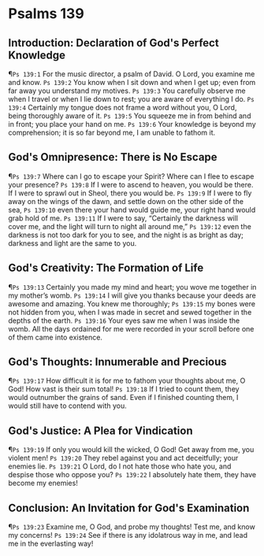 # Psalms 139

## Introduction: Declaration of God's Perfect Knowledge
¶`Ps 139:1` For the music director, a psalm of David. O Lord, you examine me and know.
`Ps 139:2` You know when I sit down and when I get up; even from far away you understand my motives.
`Ps 139:3` You carefully observe me when I travel or when I lie down to rest; you are aware of everything I do.
`Ps 139:4` Certainly my tongue does not frame a word without you, O Lord, being thoroughly aware of it.
`Ps 139:5` You squeeze me in from behind and in front; you place your hand on me.
`Ps 139:6` Your knowledge is beyond my comprehension; it is so far beyond me, I am unable to fathom it.

## God's Omnipresence: There is No Escape
¶`Ps 139:7` Where can I go to escape your Spirit? Where can I flee to escape your presence?
`Ps 139:8` If I were to ascend to heaven, you would be there. If I were to sprawl out in Sheol, there you would be.
`Ps 139:9` If I were to fly away on the wings of the dawn, and settle down on the other side of the sea,
`Ps 139:10` even there your hand would guide me, your right hand would grab hold of me.
`Ps 139:11` If I were to say, “Certainly the darkness will cover me, and the light will turn to night all around me,”
`Ps 139:12` even the darkness is not too dark for you to see, and the night is as bright as day; darkness and light are the same to you.

## God's Creativity: The Formation of Life
¶`Ps 139:13` Certainly you made my mind and heart; you wove me together in my mother’s womb.
`Ps 139:14` I will give you thanks because your deeds are awesome and amazing. You knew me thoroughly;
`Ps 139:15` my bones were not hidden from you, when I was made in secret and sewed together in the depths of the earth.
`Ps 139:16` Your eyes saw me when I was inside the womb. All the days ordained for me were recorded in your scroll before one of them came into existence.

## God's Thoughts: Innumerable and Precious
¶`Ps 139:17` How difficult it is for me to fathom your thoughts about me, O God! How vast is their sum total!
`Ps 139:18` If I tried to count them, they would outnumber the grains of sand. Even if I finished counting them, I would still have to contend with you.

## God's Justice: A Plea for Vindication
¶`Ps 139:19` If only you would kill the wicked, O God! Get away from me, you violent men!
`Ps 139:20` They rebel against you and act deceitfully; your enemies lie.
`Ps 139:21` O Lord, do I not hate those who hate you, and despise those who oppose you?
`Ps 139:22` I absolutely hate them, they have become my enemies!

## Conclusion: An Invitation for God's Examination
¶`Ps 139:23` Examine me, O God, and probe my thoughts! Test me, and know my concerns!
`Ps 139:24` See if there is any idolatrous way in me, and lead me in the everlasting way!
